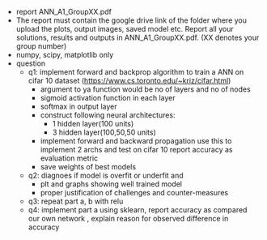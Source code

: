
- report ANN_A1_GroupXX.pdf
- The report must contain the google drive link of the folder where you upload the plots,
    output images, saved model etc. Report all your solutions, results and outputs in
    ANN_A1_GroupXX.pdf. (XX denotes your group number)
- numpy, scipy, matplotlib only
- question
    - q1: implement forward and backprop algorithm to train a ANN on cifar 10 dataset (https://www.cs.toronto.edu/~kriz/cifar.html)
      - argument to ya function would be no of layers and no of nodes
      - sigmoid activation function in each layer
      - softmax in output layer
      - construct following neural architectures:
        - 1 hidden layer(100 units)
        - 3 hidden layer(100,50,50 units)
      - implement forward and backward propagation use this to implement 2 archs and test on cifar 10 report accuracy as evaluation metric
      - save weights of best models
    - q2: diagnoes if model is overfit or underfit and
      - plt and graphs showing well trained model
      - proper justification of challenges and counter-measures
    - q3: repeat part a, b with relu
    - q4: implement part a using sklearn, report accuracy as compared our own network , explain reason for observed difference in accuracy
  
